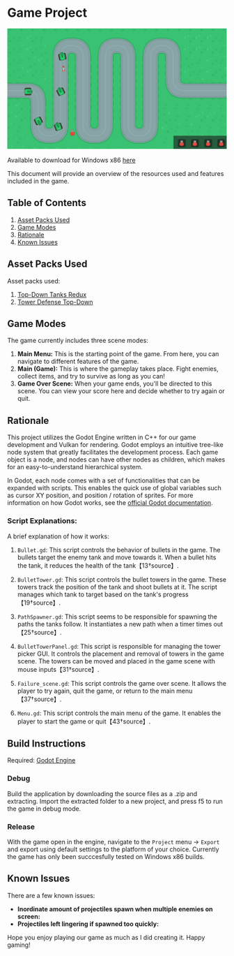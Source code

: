 # Game Project

![gameplay](gameplay.png)

Available to download for Windows x86 [here](https://github.com/nakajimayoshi/dangen-defense/releases/tag/0.1.0)

This document will provide an overview of the resources used and features included in the game.

## Table of Contents

1. [Asset Packs Used](#asset-packs-used)
2. [Game Modes](#game-modes)
3. [Rationale](#rationale)
4. [Known Issues](#known-issues)

## Asset Packs Used

Asset packs used:

1. [Top-Down Tanks Redux](https://kenney.nl/assets/top-down-tanks-redux)
2. [Tower Defense Top-Down](https://kenney.nl/assets/tower-defense-top-down)

## Game Modes

The game currently includes three scene modes:

1. **Main Menu:** This is the starting point of the game. From here, you can navigate to different features of the game.
2. **Main (Game):** This is where the gameplay takes place. Fight enemies, collect items, and try to survive as long as you can!
3. **Game Over Scene:** When your game ends, you'll be directed to this scene. You can view your score here and decide whether to try again or quit.

## Rationale

This project utilizes the Godot Engine written in C++ for our game development and Vulkan for rendering. Godot employs an intuitive tree-like node system that greatly facilitates the development process. Each game object is a node, and nodes can have other nodes as children, which makes for an easy-to-understand hierarchical system.

In Godot, each node comes with a set of functionalities that can be expanded with scripts. This enables the quick use of global variables such as cursor XY position, and position / rotation of sprites. For more information on how Godot works, see the [official Godot documentation](https://docs.godotengine.org/en/stable/).

### Script Explanations:
A brief explanation of how it works:

1. `Bullet.gd`: This script controls the behavior of bullets in the game. The bullets target the enemy tank and move towards it. When a bullet hits the tank, it reduces the health of the tank【13†source】.

2. `BulletTower.gd`: This script controls the bullet towers in the game. These towers track the position of the tank and shoot bullets at it. The script manages which tank to target based on the tank's progress【19†source】.

3. `PathSpawner.gd`: This script seems to be responsible for spawning the paths the tanks follow. It instantiates a new path when a timer times out【25†source】.

4. `BulletTowerPanel.gd`: This script is responsible for managing the tower picker GUI. It controls the placement and removal of towers in the game scene. The towers can be moved and placed in the game scene with mouse inputs【31†source】.

5. `Failure_scene.gd`: This script controls the game over scene. It allows the player to try again, quit the game, or return to the main menu【37†source】.

6. `Menu.gd`: This script controls the main menu of the game. It enables the player to start the game or quit【43†source】.


## Build Instructions
Required: [Godot Engine](https://godotengine.org/)
 ### Debug 
 Build the application by downloading the source files as a .zip and extracting. Import the extracted folder to a new project, and press f5 to run the game in debug mode. 

 ### Release 
 With the game open in the engine, navigate to the `Project` menu -> `Export` and export using default settings to the platform of your choice. Currently the game has only been succcesfully tested on Windows x86 builds. 

## Known Issues

There are a few known issues:

- **Inordinate amount of projectiles spawn when multiple enemies on screen:** 
- **Projectiles left lingering if spawned too quickly:** 

Hope you enjoy playing our game as much as I did creating it. Happy gaming!


